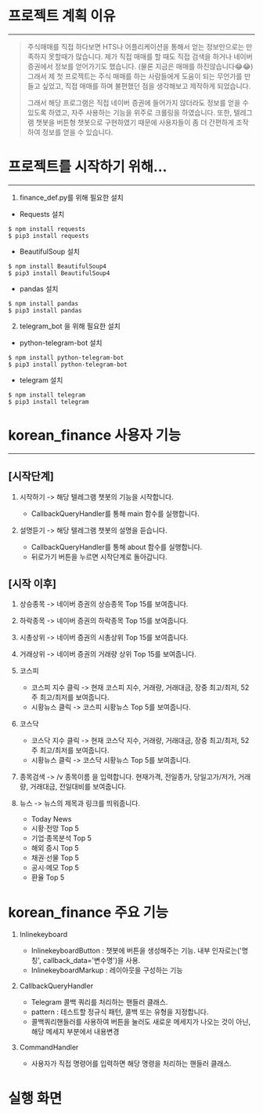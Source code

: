 # 프로젝트 계획 이유
------------------------------------------------------------------------------------------
>주식매매를 직접 하다보면 HTS나 어플리케이션을 통해서 얻는 정보만으로는 만족하지 못할때가 많습니다.
>제가 직접 매매를 할 때도 직접 검색을 하거나 네이버 증권에서 정보를 얻어가기도 했습니다. (물론 지금은 매매를 하진않습니다😂😂)
>그래서 제 첫 프로젝트는 주식 매매를 하는 사람들에게 도움이 되는 무언가를 만들고 싶었고, 직접 매매를 하며 불편했던 점을 생각해보고 제작하게 되었습니다.
>
>그래서 해당 프로그램은 직접 네이버 증권에 들어가지 않더라도 정보를 얻을 수 있도록 하였고,
>자주 사용하는 기능을 위주로 크롤링을 하였습니다.
>또한, 텔레그램 챗봇을 버튼형 챗봇으로 구현하였기 때문에 사용자들이 좀 더 간편하게 조작하여 정보를 얻을 수 있습니다.

# 프로젝트를 시작하기 위해...
----------------------------------
1. finance_def.py를 위해 필요한 설치

+ Requests 설치
```
$ npm install requests
$ pip3 install requests
```
+ BeautifulSoup 설치
```
$ npm install BeautifulSoup4
$ pip3 install BeautifulSoup4
```
+ pandas 설치
```
$ npm install pandas
$ pip3 install pandas
```

2. telegram_bot 을 위해 필요한 설치

+ python-telegram-bot 설치
```
$ npm install python-telegram-bot
$ pip3 install python-telegram-bot
```

+ telegram 설치
```
$ npm install telegram
$ pip3 install telegram
```

# korean_finance 사용자 기능
--------------------------
[시작단계]
--------------------------
1. 시작하기 -> 해당 텔레그램 챗봇의 기능을 시작합니다.
    - CallbackQueryHandler를 통해 main 함수를 실행합니다.
  
2. 설명듣기 -> 해당 텔레그램 챗봇의 설명을 듣습니다.
    - CallbackQueryHandler를 통해 about 함수를 실행합니다.
    - 뒤로가기 버튼을 누르면 시작단계로 돌아갑니다.

[시작 이후]
--------------------------
1. 상승종목 -> 네이버 증권의 상승종목 Top 15를 보여줍니다.
  
2. 하락종목 -> 네이버 증권의 하락종목 Top 15를 보여줍니다.
  
3. 시총상위 -> 네이버 증권의 시총상위 Top 15를 보여줍니다.
  
4. 거래상위 -> 네이버 증권의 거래량 상위 Top 15를 보여줍니다.
  
5. 코스피
    - 코스피 지수 클릭 -> 현재 코스피 지수, 거래량, 거래대금, 장중 최고/최저, 52주 최고/최저를 보여줍니다.
    - 시황뉴스 클릭 -> 코스피 시황뉴스 Top 5를 보여줍니다.

6. 코스닥
    - 코스닥 지수 클릭 -> 현재 코스닥 지수, 거래량, 거래대금, 장중 최고/최저, 52주 최고/최저를 보여줍니다.
    - 시황뉴스 클릭 -> 코스닥 시황뉴스 Top 5를 보여줍니다.

7. 종목검색 -> /v 종목이름 을 입력합니다. 현재가격, 전일종가, 당일고가/저가, 거래량, 거래대금, 전일대비를 보여줍니다.

8. 뉴스 -> 뉴스의 제목과 링크를 띄워줍니다.
    - Today News
    - 시황·전망 Top 5
    - 기업·종목분석 Top 5
    - 해외 증시 Top 5
    - 채권·선물 Top 5
    - 공시·메모 Top 5
    - 환율 Top 5

# korean_finance 주요 기능

1. Inlinekeyboard
    - InlinekeyboardButton : 챗봇에 버튼을 생성해주는 기능. 내부 인자로는('명칭', callback_data='변수명')을 사용.
    - InlinekeyboardMarkup : 레이아웃을 구성하는 기능

2. CallbackQueryHandler
    - Telegram 콜백 쿼리를 처리하는 핸들러 클래스.
    - pattern : 테스트할 정규식 패턴, 콜백 또는 유형을 지정합니다.
    - 콜백쿼리핸들러를 사용하여 버튼을 눌러도 새로운 메세지가 나오는 것이 아닌, 해당 메세지 부분에서 내용변경
   
3. CommandHandler
    - 사용자가 직접 명령어를 입력하면 해당 명령을 처리하는 핸들러 클래스.

# 실행 화면

